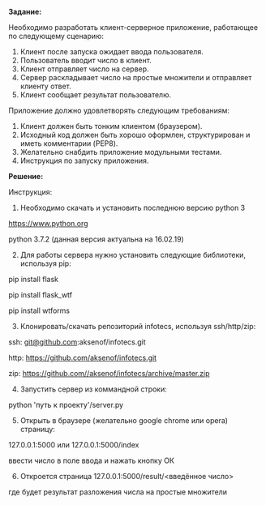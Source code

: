 <b>Задание: </b>

Необходимо разработать клиент-серверное приложение, работающее по следующему сценарию:
1.	Клиент после запуска ожидает ввода пользователя.
2.	Пользователь вводит число в клиент.
3.	Клиент отправляет число на сервер.
4.	Сервер раскладывает число на простые множители и отправляет клиенту ответ.
5.	Клиент сообщает результат пользователю.

Приложение должно удовлетворять следующим требованиям:
1.	Клиент должен быть тонким клиентом (браузером). 
2.	Исходный код должен быть хорошо оформлен, структурирован и иметь комментарии (PEP8).
3.	Желательно снабдить приложение модульными тестами.
4.	Инструкция по запуску приложения.

<b>Решение: </b>

Инструкция:

1. Необходимо скачать и установить последнюю версию python 3

https://www.python.org

python 3.7.2 (данная версия актуальна на 16.02.19)

2. Для работы сервера нужно установить следующие библиотеки, используя pip:

pip install flask

pip install flask_wtf

pip install wtforms

3. Клонировать/скачать репозиторий infotecs, используя ssh/http/zip:

ssh: git@github.com:aksenof/infotecs.git

http: https://github.com/aksenof/infotecs.git

zip: https://github.com//aksenof/infotecs/archive/master.zip

4. Запустить сервер из коммандной строки:

python 'путь к проекту'/server.py

5. Открыть в браузере (желательно google chrome или opera) страницу:

127.0.0.1:5000 или 127.0.0.1:5000/index

ввести число в поле ввода и нажать кнопку ОК

6. Откроется страница 127.0.0.1:5000/result/<введённое число>

где будет результат разложения числа на простые множители
